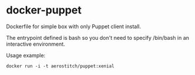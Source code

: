 # docker-puppet
Dockerfile for simple box with only Puppet client install.

The entrypoint defined is bash so you don't need to specify /bin/bash in an
interactive environment.

Usage example:
```
docker run -i -t aerostitch/puppet:xenial
```
